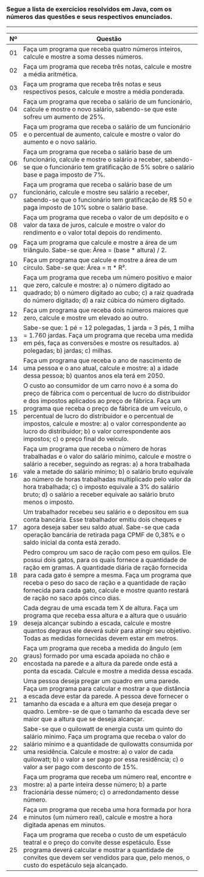 ### Segue a lista de exercícios resolvidos em Java, com os números das questões e seus respectivos enunciados.
-----
| **Nº** | **Questão**                                                                                             |
|--------|----------------------------------------------------------------------------------------------------------|
| 01     | Faça um programa que receba quatro números inteiros, calcule e mostre a soma desses números.              |
| 02     | Faça um programa que receba três notas, calcule e mostre a média aritmética.                              |
| 03     | Faça um programa que receba três notas e seus respectivos pesos, calcule e mostre a média ponderada.      |
| 04     | Faça um programa que receba o salário de um funcionário, calcule e mostre o novo salário, sabendo-se que este sofreu um aumento de 25%. |
| 05     | Faça um programa que receba o salário de um funcionário e o percentual de aumento, calcule e mostre o valor do aumento e o novo salário. |
| 06     | Faça um programa que receba o salário base de um funcionário, calcule e mostre o salário a receber, sabendo-se que o funcionário tem gratificação de 5% sobre o salário base e paga imposto de 7%. |
| 07     | Faça um programa que receba o salário base de um funcionário, calcule e mostre seu salário a receber, sabendo-se que o funcionário tem gratificação de R$ 50 e paga imposto de 10% sobre o salário base. |
| 08     | Faça um programa que receba o valor de um depósito e o valor da taxa de juros, calcule e mostre o valor do rendimento e o valor total depois do rendimento. |
| 09     | Faça um programa que calcule e mostre a área de um triângulo. Sabe-se que: Área = (base * altura) / 2. |
| 10     | Faça um programa que calcule e mostre a área de um círculo. Sabe-se que: Área = π * R². |
| 11     | Faça um programa que receba um número positivo e maior que zero, calcule e mostre: a) o número digitado ao quadrado; b) o número digitado ao cubo; c) a raiz quadrada do número digitado; d) a raiz cúbica do número digitado. |
| 12     | Faça um programa que receba dois números maiores que zero, calcule e mostre um elevado ao outro.          |
| 13     | Sabe-se que: 1 pé = 12 polegadas, 1 jarda = 3 pés, 1 milha = 1.760 jardas. Faça um programa que receba uma medida em pés, faça as conversões e mostre os resultados. a) polegadas; b) jardas; c) milhas. |
| 14     | Faça um programa que receba o ano de nascimento de uma pessoa e o ano atual, calcule e mostre: a) a idade dessa pessoa; b) quantos anos ela terá em 2050. |
| 15     | O custo ao consumidor de um carro novo é a soma do preço de fábrica com o percentual de lucro do distribuidor e dos impostos aplicados ao preço de fábrica. Faça um programa que receba o preço de fábrica de um veículo, o percentual de lucro do distribuidor e o percentual de impostos, calcule e mostre: a) o valor correspondente ao lucro do distribuidor; b) o valor correspondente aos impostos; c) o preço final do veículo. |
| 16     | Faça um programa que receba o número de horas trabalhadas e o valor do salário mínimo, calcule e mostre o salário a receber, seguindo as regras: a) a hora trabalhada vale a metade do salário mínimo; b) o salário bruto equivale ao número de horas trabalhadas multiplicado pelo valor da hora trabalhada; c) o imposto equivale a 3% do salário bruto; d) o salário a receber equivale ao salário bruto menos o imposto. |
| 17     | Um trabalhador recebeu seu salário e o depositou em sua conta bancária. Esse trabalhador emitiu dois cheques e agora deseja saber seu saldo atual. Sabe-se que cada operação bancária de retirada paga CPMF de 0,38% e o saldo inicial da conta está zerado. |
| 18     | Pedro comprou um saco de ração com peso em quilos. Ele possui dois gatos, para os quais fornece a quantidade de ração em gramas. A quantidade diária de ração fornecida para cada gato é sempre a mesma. Faça um programa que receba o peso do saco de ração e a quantidade de ração fornecida para cada gato, calcule e mostre quanto restará de ração no saco após cinco dias. |
| 19     | Cada degrau de uma escada tem X de altura. Faça um programa que receba essa altura e a altura que o usuário deseja alcançar subindo a escada, calcule e mostre quantos degraus ele deverá subir para atingir seu objetivo. Todas as medidas fornecidas devem estar em metros. |
| 20     | Faça um programa que receba a medida do ângulo (em graus) formado por uma escada apoiada no chão e encostada na parede e a altura da parede onde está a ponta da escada. Calcule e mostre a medida dessa escada. |
| 21     | Uma pessoa deseja pregar um quadro em uma parede. Faça um programa para calcular e mostrar a que distância a escada deve estar da parede. A pessoa deve fornecer o tamanho da escada e a altura em que deseja pregar o quadro. Lembre-se de que o tamanho da escada deve ser maior que a altura que se deseja alcançar. |
| 22     | Sabe-se que o quilowatt de energia custa um quinto do salário mínimo. Faça um programa que receba o valor do salário mínimo e a quantidade de quilowatts consumida por uma residência. Calcule e mostre: a) o valor de cada quilowatt; b) o valor a ser pago por essa residência; c) o valor a ser pago com desconto de 15%. |
| 23     | Faça um programa que receba um número real, encontre e mostre: a) a parte inteira desse número; b) a parte fracionária desse número; c) o arredondamento desse número. |
| 24     | Faça um programa que receba uma hora formada por hora e minutos (um número real), calcule e mostre a hora digitada apenas em minutos. |
| 25     | Faça um programa que receba o custo de um espetáculo teatral e o preço do convite desse espetáculo. Esse programa deverá calcular e mostrar a quantidade de convites que devem ser vendidos para que, pelo menos, o custo do espetáculo seja alcançado. |

